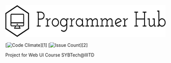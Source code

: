 <img src="./images/logo/logo_black.png" width="600" height="100">

[![Code Climate](https://codeclimate.com/github/programmer-hub/programmer-hub.github.io/badges/gpa.svg)][1]
[![Issue Count](https://codeclimate.com/github/programmer-hub/programmer-hub.github.io/badges/issue_count.svg)][2]

Project for Web UI Course SYBTech@IIITD
